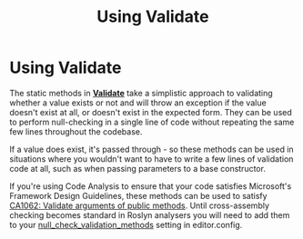 ﻿---
uid: using_validate.md
title: Using Validate
---
# Using Validate
The static methods in **[Validate](xref:Existential.Validate)** take a 
simplistic approach to validating whether a value exists or not and will 
throw an exception if the value doesn't exist at all, or doesn't exist in 
the expected form. They can be used to perform null-checking in a single line
of code without repeating the same few lines throughout the codebase.

If a value does exist, it's passed through - so these methods can be 
used in situations where you wouldn't want to have to write a few lines
of validation code at all, such as when passing parameters to a base 
constructor.

If you're using Code Analysis to ensure that your code satisfies Microsoft's
Framework Design Guidelines, these methods can be used to satisfy
[CA1062: Validate arguments of public methods](https://docs.microsoft.com/en-gb/visualstudio/code-quality/ca1062).
Until cross-assembly checking becomes standard in Roslyn analysers you 
will need to add them to your
[null_check_validation_methods](https://docs.microsoft.com/en-gb/visualstudio/code-quality/ca1062)
setting in editor.config.
